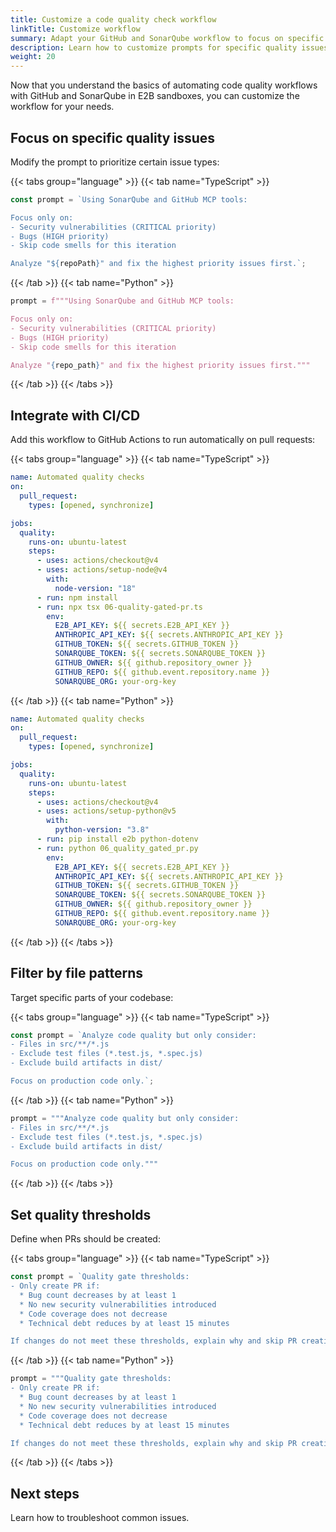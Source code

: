 ```yaml
---
title: Customize a code quality check workflow
linkTitle: Customize workflow
summary: Adapt your GitHub and SonarQube workflow to focus on specific quality issues, integrate with CI/CD, and set custom thresholds.
description: Learn how to customize prompts for specific quality issues, filter by file patterns, set quality thresholds, and integrate your workflow with GitHub Actions for automated code quality checks.
weight: 20
---
```


Now that you understand the basics of automating code quality workflows with
GitHub and SonarQube in E2B sandboxes, you can customize the workflow
for your needs.

## Focus on specific quality issues

Modify the prompt to prioritize certain issue types:

{{< tabs group="language" >}}
{{< tab name="TypeScript" >}}

```typescript
const prompt = `Using SonarQube and GitHub MCP tools:

Focus only on:
- Security vulnerabilities (CRITICAL priority)
- Bugs (HIGH priority)
- Skip code smells for this iteration

Analyze "${repoPath}" and fix the highest priority issues first.`;
```

{{< /tab >}}
{{< tab name="Python" >}}

```python
prompt = f"""Using SonarQube and GitHub MCP tools:

Focus only on:
- Security vulnerabilities (CRITICAL priority)
- Bugs (HIGH priority)
- Skip code smells for this iteration

Analyze "{repo_path}" and fix the highest priority issues first."""
```

{{< /tab >}}
{{< /tabs >}}

## Integrate with CI/CD

Add this workflow to GitHub Actions to run automatically on pull requests:

{{< tabs group="language" >}}
{{< tab name="TypeScript" >}}

```yaml
name: Automated quality checks
on:
  pull_request:
    types: [opened, synchronize]

jobs:
  quality:
    runs-on: ubuntu-latest
    steps:
      - uses: actions/checkout@v4
      - uses: actions/setup-node@v4
        with:
          node-version: "18"
      - run: npm install
      - run: npx tsx 06-quality-gated-pr.ts
        env:
          E2B_API_KEY: ${{ secrets.E2B_API_KEY }}
          ANTHROPIC_API_KEY: ${{ secrets.ANTHROPIC_API_KEY }}
          GITHUB_TOKEN: ${{ secrets.GITHUB_TOKEN }}
          SONARQUBE_TOKEN: ${{ secrets.SONARQUBE_TOKEN }}
          GITHUB_OWNER: ${{ github.repository_owner }}
          GITHUB_REPO: ${{ github.event.repository.name }}
          SONARQUBE_ORG: your-org-key
```

{{< /tab >}}
{{< tab name="Python" >}}

```yaml
name: Automated quality checks
on:
  pull_request:
    types: [opened, synchronize]

jobs:
  quality:
    runs-on: ubuntu-latest
    steps:
      - uses: actions/checkout@v4
      - uses: actions/setup-python@v5
        with:
          python-version: "3.8"
      - run: pip install e2b python-dotenv
      - run: python 06_quality_gated_pr.py
        env:
          E2B_API_KEY: ${{ secrets.E2B_API_KEY }}
          ANTHROPIC_API_KEY: ${{ secrets.ANTHROPIC_API_KEY }}
          GITHUB_TOKEN: ${{ secrets.GITHUB_TOKEN }}
          SONARQUBE_TOKEN: ${{ secrets.SONARQUBE_TOKEN }}
          GITHUB_OWNER: ${{ github.repository_owner }}
          GITHUB_REPO: ${{ github.event.repository.name }}
          SONARQUBE_ORG: your-org-key
```

{{< /tab >}}
{{< /tabs >}}

## Filter by file patterns

Target specific parts of your codebase:

{{< tabs group="language" >}}
{{< tab name="TypeScript" >}}

```typescript
const prompt = `Analyze code quality but only consider:
- Files in src/**/*.js
- Exclude test files (*.test.js, *.spec.js)
- Exclude build artifacts in dist/

Focus on production code only.`;
```

{{< /tab >}}
{{< tab name="Python" >}}

```python
prompt = """Analyze code quality but only consider:
- Files in src/**/*.js
- Exclude test files (*.test.js, *.spec.js)
- Exclude build artifacts in dist/

Focus on production code only."""
```

{{< /tab >}}
{{< /tabs >}}

## Set quality thresholds

Define when PRs should be created:

{{< tabs group="language" >}}
{{< tab name="TypeScript" >}}

```typescript
const prompt = `Quality gate thresholds:
- Only create PR if:
  * Bug count decreases by at least 1
  * No new security vulnerabilities introduced
  * Code coverage does not decrease
  * Technical debt reduces by at least 15 minutes

If changes do not meet these thresholds, explain why and skip PR creation.`;
```

{{< /tab >}}
{{< tab name="Python" >}}

```python
prompt = """Quality gate thresholds:
- Only create PR if:
  * Bug count decreases by at least 1
  * No new security vulnerabilities introduced
  * Code coverage does not decrease
  * Technical debt reduces by at least 15 minutes

If changes do not meet these thresholds, explain why and skip PR creation."""
```

{{< /tab >}}
{{< /tabs >}}

## Next steps

Learn how to troubleshoot common issues.
